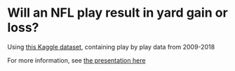 # Will an NFL play result in yard gain or loss?

Using [this Kaggle dataset](https://www.kaggle.com/maxhorowitz/nflplaybyplay2009to2016#NFL%20Play%20by%20Play%202009-2018%20(v5).csv), containing play by play data from 2009-2018


For more information, see [the presentation here](https://github.com/huangee/nfl_yards_gained/blob/master/Presentation_Slides.pptx)
